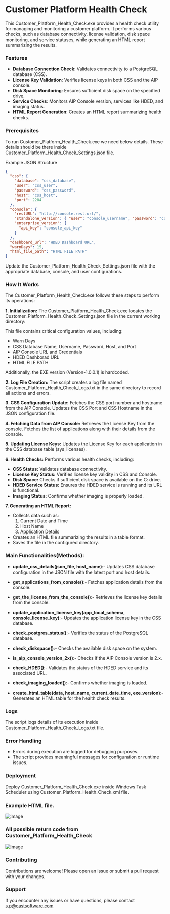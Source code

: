 # Customer Platform Health Check
This Customer_Platform_Health_Check.exe provides a health check utility for managing and monitoring a customer platform. It performs various checks, such as database connectivity, license validation, disk space monitoring, and service statuses, while generating an HTML report summarizing the results.

### Features
- **Database Connection Check**: Validates connectivity to a PostgreSQL database (CSS).
- **License Key Validation**: Verifies license keys in both CSS and the AIP console.
- **Disk Space Monitoring**: Ensures sufficient disk space on the specified drive.
- **Service Checks**: Monitors AIP Console version, services like HDED, and imaging status.
- **HTML Report Generation**: Creates an HTML report summarizing health checks.

### Prerequisites
To run Customer_Platform_Health_Check.exe we need below details. These details should be there
inside Customer_Platform_Health_Check_Settings.json file.


Example JSON Structure

```json
{
  "css": {
    "database": "css_database",
    "user": "css_user",
    "password": "css_password",
    "host": "css_host",
    "port": 2284
  },
  "console": {
    "restURL": "http://console.rest.url/",
    "standalone_version": { "user": "console_username", "password": "console_password" },
    "enterprise_version": {
      "api_key": "console_api_key"
    }
  },
  "dashboard_url": "HDED Dashboard URL",
  "warnDays": 15,
  "html_file_path": "HTML FILE PATH"
}
```
Update the Customer_Platform_Health_Check_Settings.json file with the appropriate database, console, and user configurations.

### How It Works
The Customer_Platform_Health_Check.exe follows these steps to perform its operations:


**1. Initialization:**
The Customer_Platform_Health_Check.exe locates the Customer_Platform_Health_Check_Settings.json file in the current working directory:

This file contains critical configuration values, including:

- Warn Days
- CSS Database Name, Username, Password, Host, and Port
- AIP Console URL and Credentials
- HDED Dashborad URL
- HTML FILE PATH

Additionally, the EXE version (Version-1.0.0.1) is hardcoded.

**2. Log File Creation:**
The script creates a log file named Customer_Platform_Health_Check_Logs.txt in the same directory to record all actions and errors.

**3. CSS Configuration Update:**
Fetches the CSS port number and hostname from the AIP Console.
Updates the CSS Port and CSS Hostname in the JSON configuration file.

**4. Fetching Data from AIP Console:**
Retrieves the License Key from the console.
Fetches the list of applications along with their details from the console.

**5. Updating License Keys:**
Updates the License Key for each application in the CSS database table (sys_licenses).

**6. Health Checks:**
Performs various health checks, including:

- **CSS Status:** Validates database connectivity.
- **License Key Status:** Verifies license key validity in CSS and Console.
- **Disk Space:** Checks if sufficient disk space is available on the C: drive.
- **HDED Service Status:** Ensures the HDED service is running and its URL is functional.
- **Imaging Status:** Confirms whether imaging is properly loaded.

**7. Generating an HTML Report:**
- Collects data such as:
	1. 	Current Date and Time
	2. 	Host Name
	3. 	Application Details
- Creates an HTML file summarizing the results in a table format.
- Saves the file in the configured directory. 


### Main Functionalities(Methods):

- **update_css_details(json_file, host_name)**:- Updates CSS database configuration in the JSON file with the latest port and host details.

- **get_applications_from_console()**:- Fetches application details from the console.

- **get_the_license_from_the_console()**:- Retrieves the license key details from the console.

- **update_application_license_key(app_local_schema, console_license_key)**:- Updates the application license key in the CSS database.

- **check_postgres_status()**:- Verifies the status of the PostgreSQL database.

- **check_diskspace()**:- Checks the available disk space on the system.

- **is_aip_console_version_2x()**:- Checks if the AIP Console version is 2.x.

- **check_HDED()**:- Validates the status of the HDED service and its associated URL.

- **check_imaging_loaded()**:- Confirms whether imaging is loaded.

- **create_html_table(data, host_name, current_date_time, exe_version)**:- Generates an HTML table for the health check results.

### Logs
The script logs details of its execution inside Customer_Platform_Health_Check_Logs.txt file.

### Error Handling
- Errors during execution are logged for debugging purposes.
- The script provides meaningful messages for configuration or runtime issues.

### Deployment
Deploy Customer_Platform_Health_Check.exe inside Windows Task Scheduler using Customer_Platform_Health_Check.xml file.

### Example HTML file.
![image](https://github.com/user-attachments/assets/5832d0c5-5871-4105-a566-0d0a557650d4)

### All possible return code from Customer_Platform_Health_Check 
![image](https://github.com/user-attachments/assets/eb4b2891-a835-49f2-bb17-e822a3ec7dad)

### Contributing

Contributions are welcome! Please open an issue or submit a pull request with your changes.



### Support

If you encounter any issues or have questions, please contact s.p@castsoftware.com

